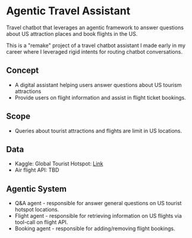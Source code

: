 # Agentic Travel Assistant

Travel chatbot that leverages an agentic framework to answer questions about US attraction places and book flights in the US.

This is a "remake" project of a travel chatbot assistant I made early in my career where I leveraged rigid intents for routing chatbot conversations.

## Concept

- A digital assistant helping users answer questions about US tourism attractions
- Provide users on flight information and assist in flight ticket bookings.

## Scope

- Queries about tourist attractions and flights are limit in US locations.

## Data

- Kaggle: Global Tourist Hotspot: [Link](https://www.kaggle.com/datasets/maedemaftouni/global-tourist-hotspots-us-india-iran)
- Air flight API: TBD

## Agentic System
- Q&A agent - responsible for answer general questions on US tourist hotspot locations. 
- Flight agent - responsible for retrieving information on US flights via tool-call on flight API.
- Booking agent - responsible for adding/removing flight bookings.